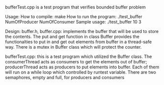 bufferTest.cpp is a test program that verifies bounded buffer problem

Usage:
How to compile: make
How to run the program: ./test_buffer NumOfProducer NumOfConsumer
Sample usage: ./test_buffer 10 3 

Design:
buffer.h, buffer.cpp: implements the buffer that will be used to store the contents. The put and get function in class Buffer provides the functionalties to put in and get out elements from buffer in a thread-safe way. There is a mutex in Buffer class which will protect the counter.

bufferTest.cpp: this is a test program which utilized the Buffer class. The consumerThread acts as consumers to get the elements out of buffer; producerThread acts as producers to put elements into buffer. Each of them will run on a while loop which controlled by runtest variable. There are two semaphores, empty and full, for producers and consumers